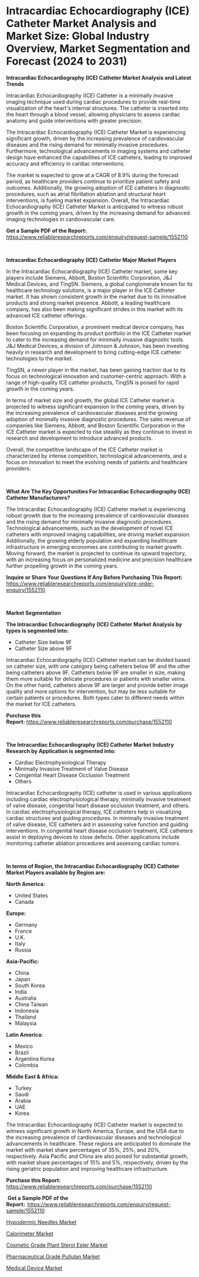 <p><h1>Intracardiac Echocardiography (ICE) Catheter Market Analysis and Market Size: Global Industry Overview, Market Segmentation and Forecast (2024 to 2031)</h1></p><p><strong>Intracardiac Echocardiography (ICE) Catheter Market Analysis and Latest Trends</strong></p>
<p><p>Intracardiac Echocardiography (ICE) Catheter is a minimally invasive imaging technique used during cardiac procedures to provide real-time visualization of the heart's internal structures. The catheter is inserted into the heart through a blood vessel, allowing physicians to assess cardiac anatomy and guide interventions with greater precision.</p><p>The Intracardiac Echocardiography (ICE) Catheter Market is experiencing significant growth, driven by the increasing prevalence of cardiovascular diseases and the rising demand for minimally invasive procedures. Furthermore, technological advancements in imaging systems and catheter design have enhanced the capabilities of ICE catheters, leading to improved accuracy and efficiency in cardiac interventions.</p><p>The market is expected to grow at a CAGR of 8.9% during the forecast period, as healthcare providers continue to prioritize patient safety and outcomes. Additionally, the growing adoption of ICE catheters in diagnostic procedures, such as atrial fibrillation ablation and structural heart interventions, is fueling market expansion. Overall, the Intracardiac Echocardiography (ICE) Catheter Market is anticipated to witness robust growth in the coming years, driven by the increasing demand for advanced imaging technologies in cardiovascular care.</p></p>
<p><strong>Get a Sample PDF of the Report:&nbsp;</strong> <a href="https://www.reliableresearchreports.com/enquiry/request-sample/1552110">https://www.reliableresearchreports.com/enquiry/request-sample/1552110</a></p>
<p>&nbsp;</p>
<p><strong>Intracardiac Echocardiography (ICE) Catheter Major Market Players</strong></p>
<p><p>In the Intracardiac Echocardiography (ICE) Catheter market, some key players include Siemens, Abbott, Boston Scientific Corporation, J&J Medical Devices, and TingSN. Siemens, a global conglomerate known for its healthcare technology solutions, is a major player in the ICE Catheter market. It has shown consistent growth in the market due to its innovative products and strong market presence. Abbott, a leading healthcare company, has also been making significant strides in this market with its advanced ICE catheter offerings.</p><p>Boston Scientific Corporation, a prominent medical device company, has been focusing on expanding its product portfolio in the ICE Catheter market to cater to the increasing demand for minimally invasive diagnostic tools. J&J Medical Devices, a division of Johnson & Johnson, has been investing heavily in research and development to bring cutting-edge ICE catheter technologies to the market.</p><p>TingSN, a newer player in the market, has been gaining traction due to its focus on technological innovation and customer-centric approach. With a range of high-quality ICE catheter products, TingSN is poised for rapid growth in the coming years.</p><p>In terms of market size and growth, the global ICE Catheter market is projected to witness significant expansion in the coming years, driven by the increasing prevalence of cardiovascular diseases and the growing adoption of minimally invasive diagnostic procedures. The sales revenue of companies like Siemens, Abbott, and Boston Scientific Corporation in the ICE Catheter market is expected to rise steadily as they continue to invest in research and development to introduce advanced products.</p><p>Overall, the competitive landscape of the ICE Catheter market is characterized by intense competition, technological advancements, and a focus on innovation to meet the evolving needs of patients and healthcare providers.</p></p>
<p>&nbsp;</p>
<p><strong>What Are The Key Opportunities For Intracardiac Echocardiography (ICE) Catheter Manufacturers?</strong></p>
<p><p>The Intracardiac Echocardiography (ICE) Catheter market is experiencing robust growth due to the increasing prevalence of cardiovascular diseases and the rising demand for minimally invasive diagnostic procedures. Technological advancements, such as the development of novel ICE catheters with improved imaging capabilities, are driving market expansion. Additionally, the growing elderly population and expanding healthcare infrastructure in emerging economies are contributing to market growth. Moving forward, the market is projected to continue its upward trajectory, with an increasing focus on personalized medicine and precision healthcare further propelling growth in the coming years.</p></p>
<p><strong>Inquire or Share Your Questions If Any Before Purchasing This Report:</strong> <a href="https://www.reliableresearchreports.com/enquiry/pre-order-enquiry/1552110">https://www.reliableresearchreports.com/enquiry/pre-order-enquiry/1552110</a></p>
<p>&nbsp;</p>
<p><strong>Market Segmentation</strong></p>
<p><strong>The Intracardiac Echocardiography (ICE) Catheter Market Analysis by types is segmented into:</strong></p>
<p><ul><li>Catheter Size below 9F</li><li>Catheter Size above 9F</li></ul></p>
<p><p>Intracardiac Echocardiography (ICE) Catheter market can be divided based on catheter size, with one category being catheters below 9F and the other being catheters above 9F. Catheters below 9F are smaller in size, making them more suitable for delicate procedures or patients with smaller veins. On the other hand, catheters above 9F are larger and provide better image quality and more options for intervention, but may be less suitable for certain patients or procedures. Both types cater to different needs within the market for ICE catheters.</p></p>
<p><strong>Purchase this Report:&nbsp;</strong><a href="https://www.reliableresearchreports.com/purchase/1552110">https://www.reliableresearchreports.com/purchase/1552110</a></p>
<p>&nbsp;</p>
<p><strong>The Intracardiac Echocardiography (ICE) Catheter Market Industry Research by Application is segmented into:</strong></p>
<p><ul><li>Cardiac Electrophysiological Therapy</li><li>Minimally Invasive Treatment of Valve Disease</li><li>Congenital Heart Disease Occlusion Treatment</li><li>Others</li></ul></p>
<p><p>Intracardiac Echocardiography (ICE) catheter is used in various applications including cardiac electrophysiological therapy, minimally invasive treatment of valve disease, congenital heart disease occlusion treatment, and others. In cardiac electrophysiological therapy, ICE catheters help in visualizing cardiac structures and guiding procedures. In minimally invasive treatment of valve disease, ICE catheters aid in assessing valve function and guiding interventions. In congenital heart disease occlusion treatment, ICE catheters assist in deploying devices to close defects. Other applications include monitoring catheter ablation procedures and assessing cardiac tumors.</p></p>
<p>&nbsp;</p>
<p><strong>In terms of Region, the Intracardiac Echocardiography (ICE) Catheter Market Players available by Region are:</strong></p>
<p>
    <p> <strong> North America: </strong>
        <ul>
            <li>United States</li>
            <li>Canada</li>
        </ul>
        </p> 
    <p> <strong> Europe: </strong>
        <ul>
            <li>Germany</li>
            <li>France</li>
            <li>U.K.</li>
            <li>Italy</li>
            <li>Russia</li>
        </ul>
        </p> 
    <p> <strong> Asia-Pacific: </strong>
        <ul>
            <li>China</li>
            <li>Japan</li>
            <li>South Korea</li>
            <li>India</li>
            <li>Australia</li>
            <li>China Taiwan</li>
            <li>Indonesia</li>
            <li>Thailand</li>
            <li>Malaysia</li>
        </ul>
        </p> 
    <p> <strong> Latin America: </strong>
        <ul>
            <li>Mexico</li>
            <li>Brazil</li>
            <li>Argentina Korea</li>
            <li>Colombia</li>
        </ul>
        </p> 
    <p> <strong> Middle East & Africa: </strong>
        <ul>
            <li>Turkey</li>
            <li>Saudi</li>
            <li>Arabia</li>
            <li>UAE</li>
            <li>Korea</li>
        </ul>
    </p>
    </p>
<p><p>The Intracardiac Echocardiography (ICE) Catheter market is expected to witness significant growth in North America, Europe, and the USA due to the increasing prevalence of cardiovascular diseases and technological advancements in healthcare. These regions are anticipated to dominate the market with market share percentages of 35%, 25%, and 20%, respectively. Asia Pacific and China are also poised for substantial growth, with market share percentages of 15% and 5%, respectively, driven by the rising geriatric population and improving healthcare infrastructure.</p></p>
<p><strong>Purchase this Report: </strong><a href="https://www.reliableresearchreports.com/purchase/1552110">https://www.reliableresearchreports.com/purchase/1552110</a></p>
<p>&nbsp;<strong>Get a Sample PDF of the Report:&nbsp;&nbsp;</strong><a href="https://www.reliableresearchreports.com/enquiry/request-sample/1552110">https://www.reliableresearchreports.com/enquiry/request-sample/1552110</a></p>
<p><strong></strong></p>
<p><p><a href="https://medium.com/@tomazemlak97885/hypodermic-needles-market-insights-into-market-cagr-market-trends-and-growth-strategies-54f517dcf6d6">Hypodermic Needles Market</a></p><p><a href="https://medium.com/@tomazemlak97885/calorimeter-market-size-cagr-trends-2024-2030-cd33371ed7de">Calorimeter Market</a></p><p><a href="https://github.com/timeliteaut/Market-Research-Report-List-1/blob/main/cosmetic-grade-plant-sterol-ester-market.md">Cosmetic Grade Plant Sterol Ester Market</a></p><p><a href="https://github.com/seekum/Market-Research-Report-List-1/blob/main/pharmaceutical-grade-pullulan-market.md">Pharmaceutical Grade Pullulan Market</a></p><p><a href="https://medium.com/@tomazemlak97885/medical-device-market-comprehensive-assessment-by-type-application-and-geography-85aa63f91809">Medical Device Market</a></p></p>